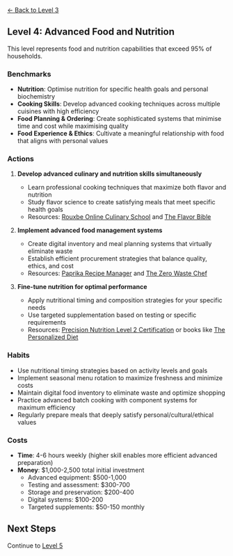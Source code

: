 [← Back to Level 3](level-3)
## Level 4: Advanced Food and Nutrition

This level represents food and nutrition capabilities that exceed 95% of households.

### Benchmarks
- **Nutrition**: Optimise nutrition for specific health goals and personal biochemistry
- **Cooking Skills**: Develop advanced cooking techniques across multiple cuisines with high efficiency
- **Food Planning & Ordering**: Create sophisticated systems that minimise time and cost while maximising quality
- **Food Experience & Ethics**: Cultivate a meaningful relationship with food that aligns with personal values

### Actions
1. **Develop advanced culinary and nutrition skills simultaneously**
   - Learn professional cooking techniques that maximize both flavor and nutrition
   - Study flavor science to create satisfying meals that meet specific health goals
   - Resources: [Rouxbe Online Culinary School](https://rouxbe.com/) and [The Flavor Bible](https://karenandandrew.com/books/the-flavor-bible/)

2. **Implement advanced food management systems**
   - Create digital inventory and meal planning systems that virtually eliminate waste
   - Establish efficient procurement strategies that balance quality, ethics, and cost
   - Resources: [Paprika Recipe Manager](https://www.paprikaapp.com/) and [The Zero Waste Chef](https://zerowastechef.com/)

3. **Fine-tune nutrition for optimal performance**
   - Apply nutritional timing and composition strategies for your specific needs
   - Use targeted supplementation based on testing or specific requirements
   - Resources: [Precision Nutrition Level 2 Certification](https://www.precisionnutrition.com/nutrition-certification-level-2-program) or books like [The Personalized Diet](https://www.goodreads.com/book/show/35068705-the-personalized-diet)

### Habits
- Use nutritional timing strategies based on activity levels and goals
- Implement seasonal menu rotation to maximize freshness and minimize costs
- Maintain digital food inventory to eliminate waste and optimize shopping
- Practice advanced batch cooking with component systems for maximum efficiency
- Regularly prepare meals that deeply satisfy personal/cultural/ethical values

### Costs
- **Time**: 4-6 hours weekly (higher skill enables more efficient advanced preparation)
- **Money**: $1,000-2,500 total initial investment
  - Advanced equipment: $500-1,000
  - Testing and assessment: $300-700
  - Storage and preservation: $200-400
  - Digital systems: $100-200
  - Targeted supplements: $50-150 monthly

## Next Steps
Continue to [Level 5](level-5)
